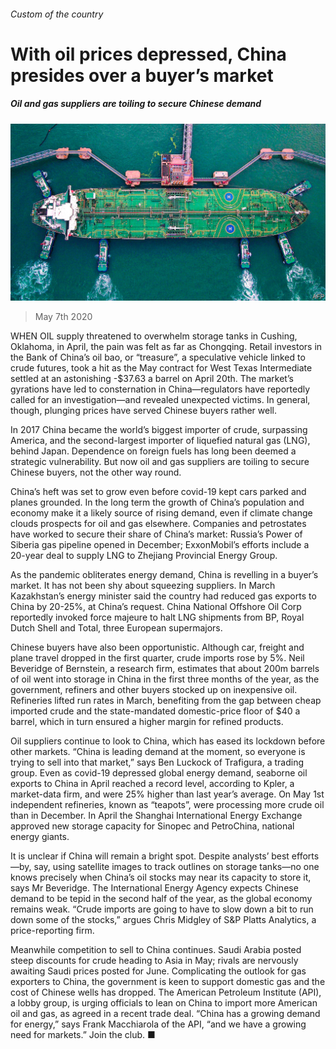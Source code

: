###### Custom of the country

# With oil prices depressed, China presides over a buyer’s market 

##### Oil and gas suppliers are toiling to secure Chinese demand 

![image](images/20200509_FNP005_0.jpg) 

> May 7th 2020 

WHEN OIL supply threatened to overwhelm storage tanks in Cushing, Oklahoma, in April, the pain was felt as far as Chongqing. Retail investors in the Bank of China’s oil bao, or “treasure”, a speculative vehicle linked to crude futures, took a hit as the May contract for West Texas Intermediate settled at an astonishing -$37.63 a barrel on April 20th. The market’s gyrations have led to consternation in China—regulators have reportedly called for an investigation—and revealed unexpected victims. In general, though, plunging prices have served Chinese buyers rather well.

In 2017 China became the world’s biggest importer of crude, surpassing America, and the second-largest importer of liquefied natural gas (LNG), behind Japan. Dependence on foreign fuels has long been deemed a strategic vulnerability. But now oil and gas suppliers are toiling to secure Chinese buyers, not the other way round.


China’s heft was set to grow even before covid-19 kept cars parked and planes grounded. In the long term the growth of China’s population and economy make it a likely source of rising demand, even if climate change clouds prospects for oil and gas elsewhere. Companies and petrostates have worked to secure their share of China’s market: Russia’s Power of Siberia gas pipeline opened in December; ExxonMobil’s efforts include a 20-year deal to supply LNG to Zhejiang Provincial Energy Group.

As the pandemic obliterates energy demand, China is revelling in a buyer’s market. It has not been shy about squeezing suppliers. In March Kazakhstan’s energy minister said the country had reduced gas exports to China by 20-25%, at China’s request. China National Offshore Oil Corp reportedly invoked force majeure to halt LNG shipments from BP, Royal Dutch Shell and Total, three European supermajors.

Chinese buyers have also been opportunistic. Although car, freight and plane travel dropped in the first quarter, crude imports rose by 5%. Neil Beveridge of Bernstein, a research firm, estimates that about 200m barrels of oil went into storage in China in the first three months of the year, as the government, refiners and other buyers stocked up on inexpensive oil. Refineries lifted run rates in March, benefiting from the gap between cheap imported crude and the state-mandated domestic-price floor of $40 a barrel, which in turn ensured a higher margin for refined products.

Oil suppliers continue to look to China, which has eased its lockdown before other markets. “China is leading demand at the moment, so everyone is trying to sell into that market,” says Ben Luckock of Trafigura, a trading group. Even as covid-19 depressed global energy demand, seaborne oil exports to China in April reached a record level, according to Kpler, a market-data firm, and were 25% higher than last year’s average. On May 1st independent refineries, known as “teapots”, were processing more crude oil than in December. In April the Shanghai International Energy Exchange approved new storage capacity for Sinopec and PetroChina, national energy giants.

It is unclear if China will remain a bright spot. Despite analysts’ best efforts—by, say, using satellite images to track outlines on storage tanks—no one knows precisely when China’s oil stocks may near its capacity to store it, says Mr Beveridge. The International Energy Agency expects Chinese demand to be tepid in the second half of the year, as the global economy remains weak. “Crude imports are going to have to slow down a bit to run down some of the stocks,” argues Chris Midgley of S&amp;P Platts Analytics, a price-reporting firm.

Meanwhile competition to sell to China continues. Saudi Arabia posted steep discounts for crude heading to Asia in May; rivals are nervously awaiting Saudi prices posted for June. Complicating the outlook for gas exporters to China, the government is keen to support domestic gas and the cost of Chinese wells has dropped. The American Petroleum Institute (API), a lobby group, is urging officials to lean on China to import more American oil and gas, as agreed in a recent trade deal. “China has a growing demand for energy,” says Frank Macchiarola of the API, “and we have a growing need for markets.” Join the club. ■

